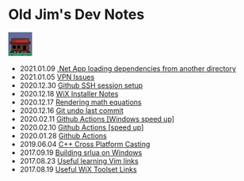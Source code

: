 # Old Jim's Dev Notes

[![](images/general_store48.png)](index.html)

- 2021.01.09 [.Net App loading dependencies from another directory](.\notes\notes_2021.01.09.html)
- 2021.01.05 [VPN Issues](.\notes\notes_2021.01.05.html)
- 2020.12.30 [Github SSH session setup](.\notes\notes_2020.12.30.html)
- 2020.12.18 [WiX Installer Notes](.\notes\notes_2020.12.18.html)
- 2020.12.17 [Rendering math equations](.\notes\notes_2020.12.17.html)
- 2020.12.16 [Git undo last commit](.\notes\notes_2020.12.16.html)
- 2020.02.11 [Github Actions \[Windows speed up\]](.\notes\notes_2020.02.11.html)
- 2020.02.10 [Github Actions \[speed up\]](.\notes\notes_2020.02.10.html)
- 2020.01.28 [Github Actions](.\notes\notes_2020.01.28.html)
- 2019.06.04 [C++ Cross Platform Casting](.\notes\notes_2019.06.04.html)
- 2017.09.19 [Building srlua on Windows](.\notes\notes_2017.09.19.html)
- 2017.08.23 [Useful learning Vim links](.\notes\notes_2017.08.23.html)
- 2017.08.19 [Useful WiX Toolset Links](.\notes\notes_2017.08.19.html)
